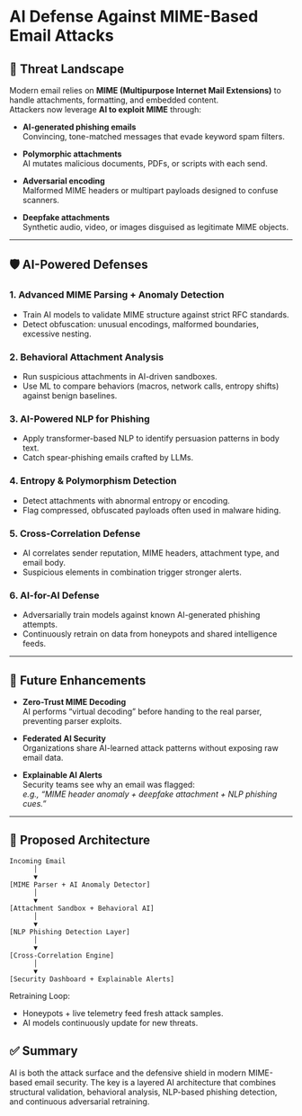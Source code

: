 # AI Defense Against MIME-Based Email Attacks

## 🚨 Threat Landscape

Modern email relies on **MIME (Multipurpose Internet Mail Extensions)** to handle attachments, formatting, and embedded content.  
Attackers now leverage **AI to exploit MIME** through:

- **AI-generated phishing emails**  
  Convincing, tone-matched messages that evade keyword spam filters.  

- **Polymorphic attachments**  
  AI mutates malicious documents, PDFs, or scripts with each send.  

- **Adversarial encoding**  
  Malformed MIME headers or multipart payloads designed to confuse scanners.  

- **Deepfake attachments**  
  Synthetic audio, video, or images disguised as legitimate MIME objects.  

---

## 🛡️ AI-Powered Defenses

### 1. Advanced MIME Parsing + Anomaly Detection
- Train AI models to validate MIME structure against strict RFC standards.  
- Detect obfuscation: unusual encodings, malformed boundaries, excessive nesting.  

### 2. Behavioral Attachment Analysis
- Run suspicious attachments in AI-driven sandboxes.  
- Use ML to compare behaviors (macros, network calls, entropy shifts) against benign baselines.  

### 3. AI-Powered NLP for Phishing
- Apply transformer-based NLP to identify persuasion patterns in body text.  
- Catch spear-phishing emails crafted by LLMs.  

### 4. Entropy & Polymorphism Detection
- Detect attachments with abnormal entropy or encoding.  
- Flag compressed, obfuscated payloads often used in malware hiding.  

### 5. Cross-Correlation Defense
- AI correlates sender reputation, MIME headers, attachment type, and email body.  
- Suspicious elements in combination trigger stronger alerts.  

### 6. AI-for-AI Defense
- Adversarially train models against known AI-generated phishing attempts.  
- Continuously retrain on data from honeypots and shared intelligence feeds.  

---

## 🔮 Future Enhancements

- **Zero-Trust MIME Decoding**  
  AI performs “virtual decoding” before handing to the real parser, preventing parser exploits.  

- **Federated AI Security**  
  Organizations share AI-learned attack patterns without exposing raw email data.  

- **Explainable AI Alerts**  
  Security teams see why an email was flagged:  
  *e.g., “MIME header anomaly + deepfake attachment + NLP phishing cues.”*  

---

## 📐 Proposed Architecture

```text
Incoming Email
	  │
	  ▼
[MIME Parser + AI Anomaly Detector]
	  │
	  ▼
[Attachment Sandbox + Behavioral AI]
	  │
	  ▼
[NLP Phishing Detection Layer]
	  │
	  ▼
[Cross-Correlation Engine]
	  │
	  ▼
[Security Dashboard + Explainable Alerts]
```
Retraining Loop:
- Honeypots + live telemetry feed fresh attack samples.
- AI models continuously update for new threats.


## ✅ Summary
AI is both the attack surface and the defensive shield in modern MIME-based email security.
The key is a layered AI architecture that combines structural validation, behavioral analysis, NLP-based phishing detection, and continuous adversarial retraining.
